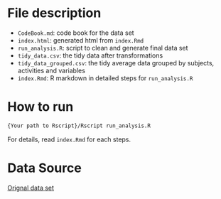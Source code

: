 # File description

* `CodeBook.md`: code book for the data set
* `index.html`: generated html from `index.Rmd`
* `run_analysis.R`: script to clean and generate final data set
* `tidy_data.csv`: the tidy data after transformations
* `tidy_data_grouped.csv`: the tidy average data grouped by subjects, activities and variables
* `index.Rmd`: R markdown in detailed steps for `run_analysis.R`

# How to run

```bash
{Your path to Rscript}/Rscript run_analysis.R
```

For details, read `index.Rmd` for each steps.


# Data Source
[Orignal data set](https://d396qusza40orc.cloudfront.net/getdata%2Fprojectfiles%2FUCI%20HAR%20Dataset.zip)

